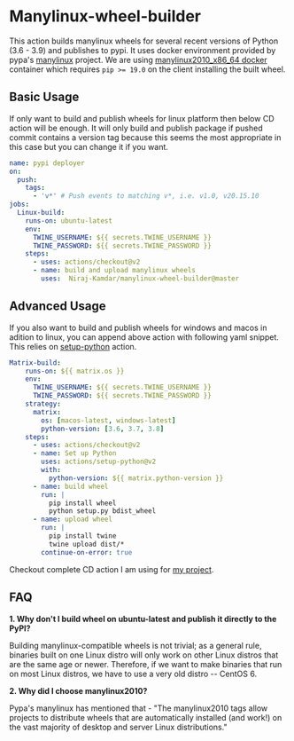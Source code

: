 # Manylinux-wheel-builder
This action builds manylinux wheels for several recent versions of Python (3.6 - 3.9) and publishes to pypi. It uses docker environment provided by pypa's [manylinux](https://github.com/pypa/manylinux) project. We are using [manylinux2010_x86_64 docker](https://quay.io/repository/pypa/manylinux2010_x86_64) container which requires `pip >= 19.0` on the client installing the built wheel.

## Basic Usage
If only want to build and publish wheels for linux platform then below CD action will be enough. It will only build and publish package if pushed commit contains a version tag because this seems the most appropriate in this case but you can change it if you want.
```yml
name: pypi deployer
on:
  push:
    tags:
      - 'v*' # Push events to matching v*, i.e. v1.0, v20.15.10
jobs:
  Linux-build:
    runs-on: ubuntu-latest
    env:
      TWINE_USERNAME: ${{ secrets.TWINE_USERNAME }}
      TWINE_PASSWORD: ${{ secrets.TWINE_PASSWORD }}
    steps:
      - uses: actions/checkout@v2
      - name: build and upload manylinux wheels
        uses:  Niraj-Kamdar/manylinux-wheel-builder@master
```

## Advanced Usage
If you also want to build and publish wheels for windows and macos in adition to linux, you can append above action with following yaml snippet. This relies on [setup-python](https://github.com/actions/setup-python) action.
```yml
Matrix-build:
    runs-on: ${{ matrix.os }}
    env:
      TWINE_USERNAME: ${{ secrets.TWINE_USERNAME }}
      TWINE_PASSWORD: ${{ secrets.TWINE_PASSWORD }}
    strategy:
      matrix:
        os: [macos-latest, windows-latest]
        python-version: [3.6, 3.7, 3.8]
    steps:
      - uses: actions/checkout@v2
      - name: Set up Python
        uses: actions/setup-python@v2
        with:
          python-version: ${{ matrix.python-version }}
      - name: build wheel
        run: |
          pip install wheel
          python setup.py bdist_wheel
      - name: upload wheel
        run: |
          pip install twine
          twine upload dist/*
        continue-on-error: true
```
Checkout complete CD action I am using for [my project](https://github.com/Niraj-Kamdar/qpt_generator/blob/master/.github/workflows/main.yml).
## FAQ
**1. Why don't I build wheel on ubuntu-latest and publish it directly to the PyPI?**

Building manylinux-compatible wheels is not trivial; as a general rule, binaries built on one Linux distro will only work on other Linux distros that are the same age or newer. Therefore, if we want to make binaries that run on most Linux distros, we have to use a very old distro -- CentOS 6.

**2. Why did I choose manylinux2010?**

Pypa's manylinux has mentioned that - "The manylinux2010 tags allow projects to distribute wheels that are automatically installed (and work!) on the vast majority of desktop and server Linux distributions."

